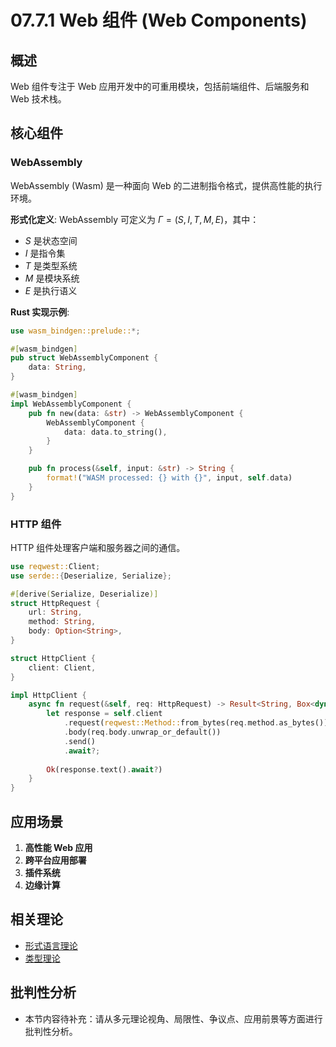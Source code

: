# 07.7.1 Web 组件 (Web Components)

## 概述

Web 组件专注于 Web 应用开发中的可重用模块，包括前端组件、后端服务和 Web 技术栈。

## 核心组件

### WebAssembly

WebAssembly (Wasm) 是一种面向 Web 的二进制指令格式，提供高性能的执行环境。

**形式化定义**: WebAssembly 可定义为 $\Gamma = (S, I, T, M, E)$，其中：

- $S$ 是状态空间
- $I$ 是指令集
- $T$ 是类型系统
- $M$ 是模块系统
- $E$ 是执行语义

**Rust 实现示例**:

```rust
use wasm_bindgen::prelude::*;

#[wasm_bindgen]
pub struct WebAssemblyComponent {
    data: String,
}

#[wasm_bindgen]
impl WebAssemblyComponent {
    pub fn new(data: &str) -> WebAssemblyComponent {
        WebAssemblyComponent {
            data: data.to_string(),
        }
    }

    pub fn process(&self, input: &str) -> String {
        format!("WASM processed: {} with {}", input, self.data)
    }
}
```

### HTTP 组件

HTTP 组件处理客户端和服务器之间的通信。

```rust
use reqwest::Client;
use serde::{Deserialize, Serialize};

#[derive(Serialize, Deserialize)]
struct HttpRequest {
    url: String,
    method: String,
    body: Option<String>,
}

struct HttpClient {
    client: Client,
}

impl HttpClient {
    async fn request(&self, req: HttpRequest) -> Result<String, Box<dyn std::error::Error>> {
        let response = self.client
            .request(reqwest::Method::from_bytes(req.method.as_bytes())?, &req.url)
            .body(req.body.unwrap_or_default())
            .send()
            .await?;
        
        Ok(response.text().await?)
    }
}
```

## 应用场景

1. **高性能 Web 应用**
2. **跨平台应用部署**
3. **插件系统**
4. **边缘计算**

## 相关理论

- [形式语言理论](../../03_Formal_Language_Theory/03.1.1_Automata_Theory.md)
- [类型理论](../../05_Type_Theory/01.1.1_Type_Theory_Foundation.md)

## 批判性分析

- 本节内容待补充：请从多元理论视角、局限性、争议点、应用前景等方面进行批判性分析。
